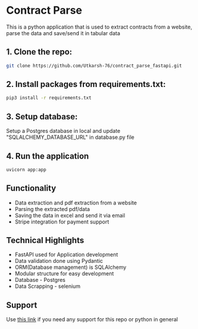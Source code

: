 # Contract Parse

This is a python application that is used to extract contracts from a website, parse the data and save/send it in tabular data

## 1. Clone the repo:

```bash
git clone https://github.com/Utkarsh-76/contract_parse_fastapi.git
```

## 2. Install packages from requirements.txt:

```bash
pip3 install -r requirements.txt
```

## 3. Setup database:

Setup a Postgres database in local and update "SQLALCHEMY_DATABASE_URL" in database.py file

## 4. Run the application

```bash
uvicorn app:app
```

## Functionality

- Data extraction and pdf extraction from a website
- Parsing the extracted pdf/data
- Saving the data in excel and send it via email
- Stripe integration for payment support

## Technical Highlights

- FastAPI used for Application development
- Data validation done using Pydantic
- ORM(Database management) is SQLAlchemy
- Modular structure for easy development
- Database - Postgres
- Data Scrapping - selenium

## Support

Use [this link](https://calendly.com/agarwal-ut76/30min) if you need any support for this repo or python in general
